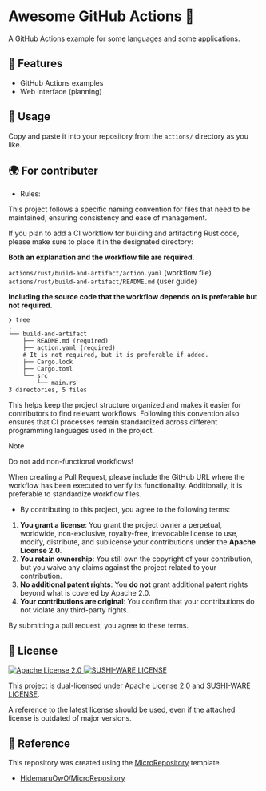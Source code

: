 <!-- THIS README IS CREATED BY HidemaruOwO/MicroRepository -->
<!-- SEE: https://github.com/HidemaruOwO/MicroRepository -->

<!-- YOU SHOULD RUN THIS COMMAND IF YOU USING VIM -->
<!-- :%s;HidemaruOwO/awesome-actions;USERNAME/REPONAME;g -->

# Awesome GitHub Actions 🌈

<!-- description -->

A GitHub Actions example for some languages and some applications.

## 🚀 Features

<!-- write your apps features-->
<!-- This "features" section assumes a generic REST API. Please modify it to fit your software. -->

- GitHub Actions examples
- Web Interface (planning)

## 🎯 Usage

Copy and paste it into your repository from the `actions/` directory as you like.

## 🌍 For contributer

- Rules:

This project follows a specific naming convention for files that need to be maintained, ensuring consistency and ease of management.

If you plan to add a CI workflow for building and artifacting Rust code, please make sure to place it in the designated directory:

**Both an explanation and the workflow file are required.**

`actions/rust/build-and-artifact/action.yaml` (workflow file)
`actions/rust/build-and-artifact/README.md` (user guide)

**Including the source code that the workflow depends on is preferable but not required.**

```
❯ tree
.
└── build-and-artifact
    ├── README.md (required)
    ├── action.yaml (required)
    # It is not required, but it is preferable if added.
    ├── Cargo.lock
    ├── Cargo.toml
    └── src
        └── main.rs
3 directories, 5 files
```

This helps keep the project structure organized and makes it easier for contributors to find relevant workflows. Following this convention also ensures that CI processes remain standardized across different programming languages used in the project.

> [!NOTE]
> Do not add non-functional workflows!
>
> When creating a Pull Request, please include the GitHub URL where the workflow has been executed to verify its functionality. Additionally, it is preferable to standardize workflow files.

- By contributing to this project, you agree to the following terms:

1. **You grant a license**: You grant the project owner a perpetual, worldwide, non-exclusive, royalty-free, irrevocable license to use, modify, distribute, and sublicense your contributions under the **Apache License 2.0**.
2. **You retain ownership**: You still own the copyright of your contribution, but you waive any claims against the project related to your contribution.
3. **No additional patent rights**: You **do not** grant additional patent rights beyond what is covered by Apache 2.0.
4. **Your contributions are original**: You confirm that your contributions do not violate any third-party rights.

By submitting a pull request, you agree to these terms.

## 📜 License

<div align="left" style="flex: inline" >
<a href="https://www.apache.org/licenses/LICENSE-2.0" >
<img src="https://img.shields.io/badge/License-Apache%20License%202.0-blue.svg" alt="Apache License 2.0"
</a>
<a href="https://github.com/MakeNowJust/sushi-ware" >
<img src="https://img.shields.io/badge/License-SUSHI--WARE%20%F0%9F%8D%A3-blue.svg" alt="SUSHI-WARE LICENSE"
</a>
</div>

This project is dual-licensed under [Apache License 2.0](licenses/APACHE-2.0.txt) and [SUSHI-WARE LICENSE](licenses/SUSHI-WARE.txt).

A reference to the latest license should be used, even if the attached license is outdated of major versions.

## 🤝 Reference

This repository was created using the [MicroRepository](https://github.com/HidemaruOwO/MicroRepository) template.

- [HidemaruOwO/MicroRepository](https://github.com/HidemaruOwO/MicroRepository)
